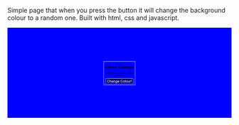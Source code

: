Simple page that when you press the button it will change the background colour to a random one.
Built with html, css and javascript.

![gif image](https://github.com/nullsc/Web-Development/blob/master/Colour%20Changer/ezgif-6-50c1f2a6b684.gif)
